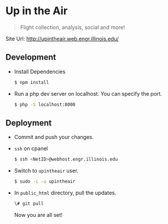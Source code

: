 # Up in the Air

> Flight collection, analysis, social and more!

Site Url: http://upintheair.web.engr.illinois.edu/

## Development

  - Install Dependencies

    ``` bash
    $ npm install
    ```

  - Run a php dev server on localhost. You can specify the port.

    ``` bash
    $ php -S localhost:8000
    ```

## Deployment

  - Commit and push your changes.

  - `ssh` on cpanel

    ``` bash
    $ ssh <NetID>@webhost.engr.illinois.edu
    ```

  - Switch to `upintheair` user.

    ``` bash
    $ sudo -i -u upintheair
    ```

  - In `public_html` directory, pull the updates.

    ``` bash
    \# git pull
    ```

    Now you are all set!
